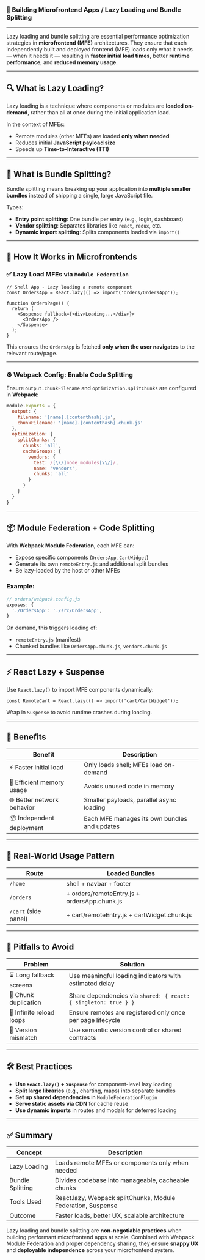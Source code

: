 ### 🚀 Building Microfrontend Apps / **Lazy Loading and Bundle Splitting**

---

Lazy loading and bundle splitting are essential performance optimization strategies in **microfrontend (MFE)** architectures. They ensure that each independently built and deployed frontend (MFE) loads only what it needs — when it needs it — resulting in **faster initial load times**, better **runtime performance**, and **reduced memory usage**.

---

## 🔍 What is Lazy Loading?

Lazy loading is a technique where components or modules are **loaded on-demand**, rather than all at once during the initial application load.

In the context of MFEs:

* Remote modules (other MFEs) are loaded **only when needed**
* Reduces initial **JavaScript payload size**
* Speeds up **Time-to-Interactive (TTI)**

---

## 🎁 What is Bundle Splitting?

Bundle splitting means breaking up your application into **multiple smaller bundles** instead of shipping a single, large JavaScript file.

Types:

* **Entry point splitting**: One bundle per entry (e.g., login, dashboard)
* **Vendor splitting**: Separates libraries like `react`, `redux`, etc.
* **Dynamic import splitting**: Splits components loaded via `import()`

---

## 🔄 How It Works in Microfrontends

### ✅ Lazy Load MFEs via `Module Federation`

```tsx
// Shell App - Lazy loading a remote component
const OrdersApp = React.lazy(() => import('orders/OrdersApp'));

function OrdersPage() {
  return (
    <Suspense fallback={<div>Loading...</div>}>
      <OrdersApp />
    </Suspense>
  );
}
```

This ensures the `OrdersApp` is fetched **only when the user navigates** to the relevant route/page.

---

### ⚙️ Webpack Config: Enable Code Splitting

Ensure `output.chunkFilename` and `optimization.splitChunks` are configured in **Webpack**:

```js
module.exports = {
  output: {
    filename: '[name].[contenthash].js',
    chunkFilename: '[name].[contenthash].chunk.js'
  },
  optimization: {
    splitChunks: {
      chunks: 'all',
      cacheGroups: {
        vendors: {
          test: /[\\/]node_modules[\\/]/,
          name: 'vendors',
          chunks: 'all'
        }
      }
    }
  }
}
```

---

## 📦 Module Federation + Code Splitting

With **Webpack Module Federation**, each MFE can:

* Expose specific components (`OrdersApp`, `CartWidget`)
* Generate its own `remoteEntry.js` and additional split bundles
* Be lazy-loaded by the host or other MFEs

### Example:

```js
// orders/webpack.config.js
exposes: {
  './OrdersApp': './src/OrdersApp',
}
```

On demand, this triggers loading of:

* `remoteEntry.js` (manifest)
* Chunked bundles like `OrdersApp.chunk.js`, `vendors.chunk.js`

---

## ⚡ React Lazy + Suspense

Use `React.lazy()` to import MFE components dynamically:

```tsx
const RemoteCart = React.lazy(() => import('cart/CartWidget'));
```

Wrap in `Suspense` to avoid runtime crashes during loading.

---

## 🧱 Benefits

| Benefit                    | Description                                  |
| -------------------------- | -------------------------------------------- |
| ⚡ Faster initial load      | Only loads shell; MFEs load on-demand        |
| 🧠 Efficient memory usage  | Avoids unused code in memory                 |
| 🌐 Better network behavior | Smaller payloads, parallel async loading     |
| 📦 Independent deployment  | Each MFE manages its own bundles and updates |

---

## 🔁 Real-World Usage Pattern

| Route                | Loaded Bundles                               |
| -------------------- | -------------------------------------------- |
| `/home`              | shell + navbar + footer                      |
| `/orders`            | + orders/remoteEntry.js + ordersApp.chunk.js |
| `/cart` (side panel) | + cart/remoteEntry.js + cartWidget.chunk.js  |

---

## 🛑 Pitfalls to Avoid

| Problem                  | Solution                                                        |
| ------------------------ | --------------------------------------------------------------- |
| ⌛ Long fallback screens  | Use meaningful loading indicators with estimated delay          |
| 🧱 Chunk duplication     | Share dependencies via `shared: { react: { singleton: true } }` |
| 🔁 Infinite reload loops | Ensure remotes are registered only once per page lifecycle      |
| 🧩 Version mismatch      | Use semantic version control or shared contracts                |

---

## 🛠️ Best Practices

* **Use `React.lazy()` + `Suspense`** for component-level lazy loading
* **Split large libraries** (e.g., charting, maps) into separate bundles
* **Set up shared dependencies** in `ModuleFederationPlugin`
* **Serve static assets via CDN** for cache reuse
* **Use dynamic imports** in routes and modals for deferred loading

---

## ✅ Summary

| Concept          | Description                                                  |
| ---------------- | ------------------------------------------------------------ |
| Lazy Loading     | Loads remote MFEs or components only when needed             |
| Bundle Splitting | Divides codebase into manageable, cacheable chunks           |
| Tools Used       | React.lazy, Webpack splitChunks, Module Federation, Suspense |
| Outcome          | Faster loads, better UX, scalable architecture               |

Lazy loading and bundle splitting are **non-negotiable practices** when building performant microfrontend apps at scale. Combined with Webpack Module Federation and proper dependency sharing, they ensure **snappy UX** and **deployable independence** across your microfrontend system.
